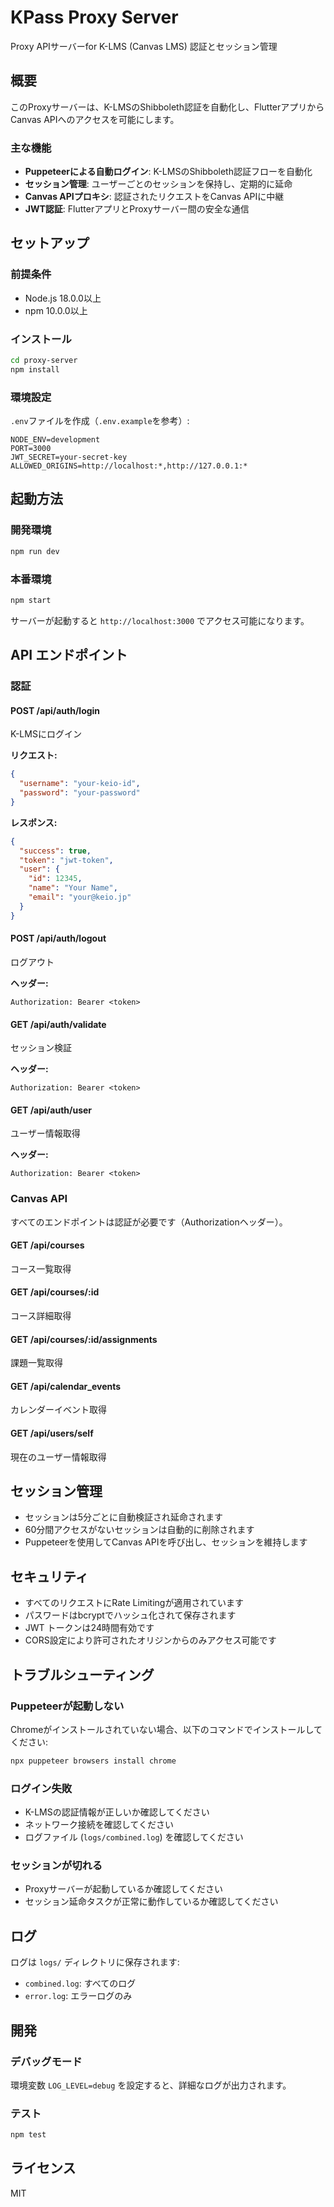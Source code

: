 # KPass Proxy Server

Proxy APIサーバーfor K-LMS (Canvas LMS) 認証とセッション管理

## 概要

このProxyサーバーは、K-LMSのShibboleth認証を自動化し、FlutterアプリからCanvas APIへのアクセスを可能にします。

### 主な機能

- **Puppeteerによる自動ログイン**: K-LMSのShibboleth認証フローを自動化
- **セッション管理**: ユーザーごとのセッションを保持し、定期的に延命
- **Canvas APIプロキシ**: 認証されたリクエストをCanvas APIに中継
- **JWT認証**: FlutterアプリとProxyサーバー間の安全な通信

## セットアップ

### 前提条件

- Node.js 18.0.0以上
- npm 10.0.0以上

### インストール

```bash
cd proxy-server
npm install
```

### 環境設定

`.env`ファイルを作成（`.env.example`を参考）:

```env
NODE_ENV=development
PORT=3000
JWT_SECRET=your-secret-key
ALLOWED_ORIGINS=http://localhost:*,http://127.0.0.1:*
```

## 起動方法

### 開発環境

```bash
npm run dev
```

### 本番環境

```bash
npm start
```

サーバーが起動すると `http://localhost:3000` でアクセス可能になります。

## API エンドポイント

### 認証

#### POST /api/auth/login
K-LMSにログイン

**リクエスト:**
```json
{
  "username": "your-keio-id",
  "password": "your-password"
}
```

**レスポンス:**
```json
{
  "success": true,
  "token": "jwt-token",
  "user": {
    "id": 12345,
    "name": "Your Name",
    "email": "your@keio.jp"
  }
}
```

#### POST /api/auth/logout
ログアウト

**ヘッダー:**
```
Authorization: Bearer <token>
```

#### GET /api/auth/validate
セッション検証

**ヘッダー:**
```
Authorization: Bearer <token>
```

#### GET /api/auth/user
ユーザー情報取得

**ヘッダー:**
```
Authorization: Bearer <token>
```

### Canvas API

すべてのエンドポイントは認証が必要です（Authorizationヘッダー）。

#### GET /api/courses
コース一覧取得

#### GET /api/courses/:id
コース詳細取得

#### GET /api/courses/:id/assignments
課題一覧取得

#### GET /api/calendar_events
カレンダーイベント取得

#### GET /api/users/self
現在のユーザー情報取得

## セッション管理

- セッションは5分ごとに自動検証され延命されます
- 60分間アクセスがないセッションは自動的に削除されます
- Puppeteerを使用してCanvas APIを呼び出し、セッションを維持します

## セキュリティ

- すべてのリクエストにRate Limitingが適用されています
- パスワードはbcryptでハッシュ化されて保存されます
- JWT トークンは24時間有効です
- CORS設定により許可されたオリジンからのみアクセス可能です

## トラブルシューティング

### Puppeteerが起動しない

Chromeがインストールされていない場合、以下のコマンドでインストールしてください:

```bash
npx puppeteer browsers install chrome
```

### ログイン失敗

- K-LMSの認証情報が正しいか確認してください
- ネットワーク接続を確認してください
- ログファイル (`logs/combined.log`) を確認してください

### セッションが切れる

- Proxyサーバーが起動しているか確認してください
- セッション延命タスクが正常に動作しているか確認してください

## ログ

ログは `logs/` ディレクトリに保存されます:

- `combined.log`: すべてのログ
- `error.log`: エラーログのみ

## 開発

### デバッグモード

環境変数 `LOG_LEVEL=debug` を設定すると、詳細なログが出力されます。

### テスト

```bash
npm test
```

## ライセンス

MIT

